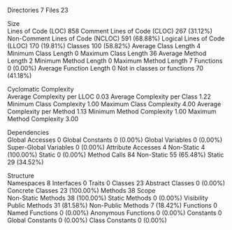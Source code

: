 Directories
7
Files
23
	
Size	
  Lines of Code (LOC)                              	858
  Comment Lines of Code (CLOC)                     	267 (31.12%)
  Non-Comment Lines of Code (NCLOC)              	591 (68.88%)
  Logical Lines of Code (LLOC)                     	170 (19.81%)
    Classes                                        	100 (58.82%)
      Average Class Length                           	4
        Minimum Class Length                       	0
        Maximum Class Length                       	36
      Average Method Length                          	2
        Minimum Method Length                        	0
        Maximum Method Length                       	7
    Functions                                     	0 (0.00%)
      Average Function Length                      	0
    Not in classes or functions                    	70 (41.18%)
	
Cyclomatic Complexity	
  Average Complexity per LLOC                    	0.03
  Average Complexity per Class                    	1.22
    Minimum Class Complexity                     	1.00
    Maximum Class Complexity                      	4.00
  Average Complexity per Method                	1.13
    Minimum Method Complexity                     	1.00
    Maximum Method Complexity                   	3.00
	
Dependencies	
  Global Accesses                                    	0
    Global Constants                                 	0 (0.00%)
    Global Variables                                	0 (0.00%)
    Super-Global Variables                          	0 (0.00%)
  Attribute Accesses                                 	4
    Non-Static                                      	4 (100.00%)
    Static                                          	0 (0.00%)
  Method Calls                                      	84
    Non-Static                                      	55 (65.48%)
    Static                                        	29 (34.52%)
	
Structure	
  Namespaces                                         	8
  Interfaces                                        	0
  Traits                                             	0
  Classes                                           	23
    Abstract Classes                                	0 (0.00%)
    Concrete Classes                                	23 (100.00%)
  Methods                                           	38
    Scope	
      Non-Static Methods                           	38 (100.00%)
      Static Methods                               	0 (0.00%)
    Visibility	
      Public Methods                               	31 (81.58%)
      Non-Public Methods                             	7 (18.42%)
  Functions                                        	0
    Named Functions                                 	0 (0.00%)
    Anonymous Functions                            	0 (0.00%)
  Constants                                          	0
    Global Constants                               	0 (0.00%)
    Class Constants                              	0 (0.00%)
 </table>
